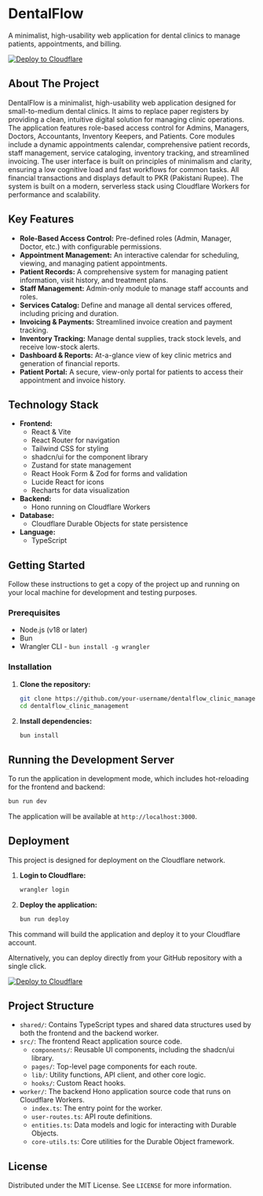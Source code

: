 # DentalFlow

A minimalist, high-usability web application for dental clinics to manage patients, appointments, and billing.

[![Deploy to Cloudflare](https://deploy.workers.cloudflare.com/button)](https://deploy.workers.cloudflare.com/?url=https://github.com/syedwasiqbukhari-123/fdc-os-test-app-20251025-091828)

## About The Project

DentalFlow is a minimalist, high-usability web application designed for small-to-medium dental clinics. It aims to replace paper registers by providing a clean, intuitive digital solution for managing clinic operations. The application features role-based access control for Admins, Managers, Doctors, Accountants, Inventory Keepers, and Patients. Core modules include a dynamic appointments calendar, comprehensive patient records, staff management, service cataloging, inventory tracking, and streamlined invoicing. The user interface is built on principles of minimalism and clarity, ensuring a low cognitive load and fast workflows for common tasks. All financial transactions and displays default to PKR (Pakistani Rupee). The system is built on a modern, serverless stack using Cloudflare Workers for performance and scalability.

## Key Features

-   **Role-Based Access Control:** Pre-defined roles (Admin, Manager, Doctor, etc.) with configurable permissions.
-   **Appointment Management:** An interactive calendar for scheduling, viewing, and managing patient appointments.
-   **Patient Records:** A comprehensive system for managing patient information, visit history, and treatment plans.
-   **Staff Management:** Admin-only module to manage staff accounts and roles.
-   **Services Catalog:** Define and manage all dental services offered, including pricing and duration.
-   **Invoicing & Payments:** Streamlined invoice creation and payment tracking.
-   **Inventory Tracking:** Manage dental supplies, track stock levels, and receive low-stock alerts.
-   **Dashboard & Reports:** At-a-glance view of key clinic metrics and generation of financial reports.
-   **Patient Portal:** A secure, view-only portal for patients to access their appointment and invoice history.

## Technology Stack

-   **Frontend:**
    -   React & Vite
    -   React Router for navigation
    -   Tailwind CSS for styling
    -   shadcn/ui for the component library
    -   Zustand for state management
    -   React Hook Form & Zod for forms and validation
    -   Lucide React for icons
    -   Recharts for data visualization
-   **Backend:**
    -   Hono running on Cloudflare Workers
-   **Database:**
    -   Cloudflare Durable Objects for state persistence
-   **Language:**
    -   TypeScript

## Getting Started

Follow these instructions to get a copy of the project up and running on your local machine for development and testing purposes.

### Prerequisites

-   Node.js (v18 or later)
-   Bun
-   Wrangler CLI - `bun install -g wrangler`

### Installation

1.  **Clone the repository:**
    ```sh
    git clone https://github.com/your-username/dentalflow_clinic_management.git
    cd dentalflow_clinic_management
    ```

2.  **Install dependencies:**
    ```sh
    bun install
    ```

## Running the Development Server

To run the application in development mode, which includes hot-reloading for the frontend and backend:

```sh
bun run dev
```

The application will be available at `http://localhost:3000`.

## Deployment

This project is designed for deployment on the Cloudflare network.

1.  **Login to Cloudflare:**
    ```sh
    wrangler login
    ```

2.  **Deploy the application:**
    ```sh
    bun run deploy
    ```

This command will build the application and deploy it to your Cloudflare account.

Alternatively, you can deploy directly from your GitHub repository with a single click.

[![Deploy to Cloudflare](https://deploy.workers.cloudflare.com/button)](https://deploy.workers.cloudflare.com/?url=https://github.com/syedwasiqbukhari-123/fdc-os-test-app-20251025-091828)

## Project Structure

-   `shared/`: Contains TypeScript types and shared data structures used by both the frontend and the backend worker.
-   `src/`: The frontend React application source code.
    -   `components/`: Reusable UI components, including the shadcn/ui library.
    -   `pages/`: Top-level page components for each route.
    -   `lib/`: Utility functions, API client, and other core logic.
    -   `hooks/`: Custom React hooks.
-   `worker/`: The backend Hono application source code that runs on Cloudflare Workers.
    -   `index.ts`: The entry point for the worker.
    -   `user-routes.ts`: API route definitions.
    -   `entities.ts`: Data models and logic for interacting with Durable Objects.
    -   `core-utils.ts`: Core utilities for the Durable Object framework.

## License

Distributed under the MIT License. See `LICENSE` for more information.